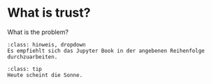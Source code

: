 # What is trust?
What is the problem?

```{admonition} Hinweis
:class: hinweis, dropdown
Es empfiehlt sich das Jupyter Book in der angebenen Reihenfolge durchzuarbeiten. 
```

```{admonition} Sonnenschein
:class: tip
Heute scheint die Sonne.
```
